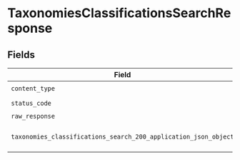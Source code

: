 # TaxonomiesClassificationsSearchResponse


## Fields

| Field                                                                                                                                       | Type                                                                                                                                        | Required                                                                                                                                    | Description                                                                                                                                 |
| ------------------------------------------------------------------------------------------------------------------------------------------- | ------------------------------------------------------------------------------------------------------------------------------------------- | ------------------------------------------------------------------------------------------------------------------------------------------- | ------------------------------------------------------------------------------------------------------------------------------------------- |
| `content_type`                                                                                                                              | *str*                                                                                                                                       | :heavy_check_mark:                                                                                                                          | N/A                                                                                                                                         |
| `status_code`                                                                                                                               | *int*                                                                                                                                       | :heavy_check_mark:                                                                                                                          | N/A                                                                                                                                         |
| `raw_response`                                                                                                                              | [requests.Response](https://requests.readthedocs.io/en/latest/api/#requests.Response)                                                       | :heavy_minus_sign:                                                                                                                          | N/A                                                                                                                                         |
| `taxonomies_classifications_search_200_application_json_object`                                                                             | [Optional[TaxonomiesClassificationsSearch200ApplicationJSON]](../../models/operations/taxonomiesclassificationssearch200applicationjson.md) | :heavy_minus_sign:                                                                                                                          | Returns list of taxonomy classifications                                                                                                    |